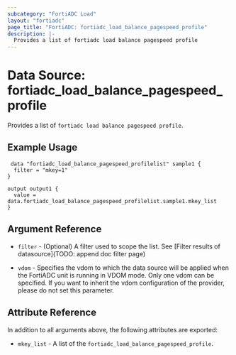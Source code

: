 ```yaml
---
subcategory: "FortiADC Load"
layout: "fortiadc"
page_title: "FortiADC: fortiadc_load_balance_pagespeed_profile"
description: |-
  Provides a list of fortiadc load balance pagespeed profile
---
```


# Data Source: fortiadc_load_balance_pagespeed_profile
Provides a list of `fortiadc load balance pagespeed profile`.

## Example Usage

```hcl
 data "fortiadc_load_balance_pagespeed_profilelist" sample1 {
  filter = "mkey=1"
}

output output1 {
  value = data.fortiadc_load_balance_pagespeed_profilelist.sample1.mkey_list
}
```

## Argument Reference

* `filter` - (Optional) A filter used to scope the list. See [Filter results of datasource](TODO: append doc filter page)

* `vdom` - Specifies the vdom to which the data source will be applied when the FortiADC unit is running in VDOM mode. Only one vdom can be specified. If you want to inherit the vdom configuration of the provider, please do not set this parameter.

## Attribute Reference

In addition to all arguments above, the following attributes are exported:

* `mkey_list` -  A list of the `fortiadc_load_balance_pagespeed_profile`.
